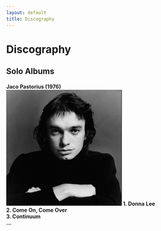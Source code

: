 ```yaml
---
layout: default
title: Discography
---
```


# Discography


## Solo Albums

<div class="gallery">
  <div class="album">
    <h4 class="album-title">Jaco Pastorius (1976)
    <div class="tooltip">
      <img src="/assets/img/jaco4.png" alt="Jaco Pastorius (1976)" />
      <span class="tooltiptext">
        1. Donna Lee<br />
        2. Come On, Come Over<br />
        3. Continuum<br />
        ...
      </span>
    </div>

